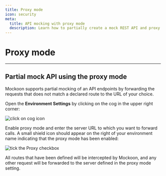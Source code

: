 ```yaml
---
title: Proxy mode
icon: security
meta:
  title: API mocking with proxy mode
  description: Learn how to partially create a mock REST API and proxy to another JSON REST server with Mockoon
---
```


# Proxy mode

---

## Partial mock API using the proxy mode

Mockoon supports partial mocking of an API endpoints by forwarding the requests that does not match a declared route to the URL of your choice.

Open the **Environment Settings** by clicking on the cog in the upper right corner:

![click on cog icon](/images/docs/open-settings.png)

Enable proxy mode and enter the server URL to which you want to forward calls. A small shield icon should appear on the right of your environment name indicating that the proxy mode has been enabled:

![tick the Proxy checkbox](/images/docs/enable-proxy.png)

All routes that have been defined will be intercepted by Mockoon, and any other request will be forwarded to the server defined in the proxy mode setting.
